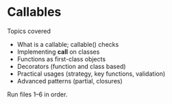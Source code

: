 # Callables

Topics covered

- What is a callable; callable() checks
- Implementing **call** on classes
- Functions as first-class objects
- Decorators (function and class based)
- Practical usages (strategy, key functions, validation)
- Advanced patterns (partial, closures)

Run files 1–6 in order.
